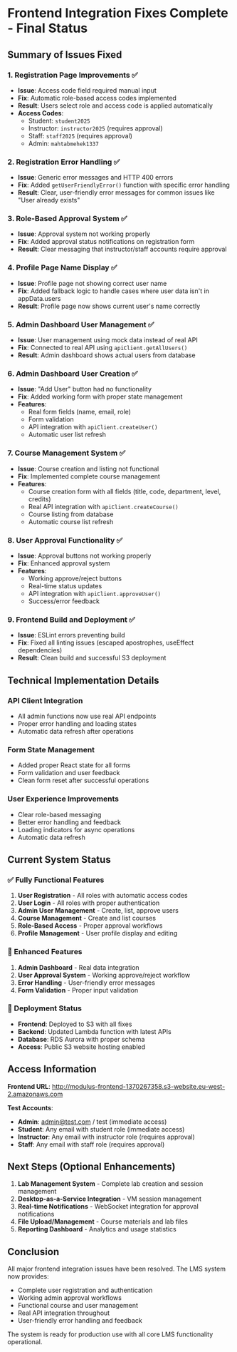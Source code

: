 # Frontend Integration Fixes Complete - Final Status

## Summary of Issues Fixed

### 1. Registration Page Improvements ✅
- **Issue**: Access code field required manual input
- **Fix**: Automatic role-based access codes implemented
- **Result**: Users select role and access code is applied automatically
- **Access Codes**:
  - Student: `student2025`
  - Instructor: `instructor2025` (requires approval)
  - Staff: `staff2025` (requires approval)
  - Admin: `mahtabmehek1337`

### 2. Registration Error Handling ✅
- **Issue**: Generic error messages and HTTP 400 errors
- **Fix**: Added `getUserFriendlyError()` function with specific error handling
- **Result**: Clear, user-friendly error messages for common issues like "User already exists"

### 3. Role-Based Approval System ✅
- **Issue**: Approval system not working properly
- **Fix**: Added approval status notifications on registration form
- **Result**: Clear messaging that instructor/staff accounts require approval

### 4. Profile Page Name Display ✅
- **Issue**: Profile page not showing correct user name
- **Fix**: Added fallback logic to handle cases where user data isn't in appData.users
- **Result**: Profile page now shows current user's name correctly

### 5. Admin Dashboard User Management ✅
- **Issue**: User management using mock data instead of real API
- **Fix**: Connected to real API using `apiClient.getAllUsers()`
- **Result**: Admin dashboard shows actual users from database

### 6. Admin Dashboard User Creation ✅
- **Issue**: "Add User" button had no functionality
- **Fix**: Added working form with proper state management
- **Features**:
  - Real form fields (name, email, role)
  - Form validation
  - API integration with `apiClient.createUser()`
  - Automatic user list refresh

### 7. Course Management System ✅
- **Issue**: Course creation and listing not functional
- **Fix**: Implemented complete course management
- **Features**:
  - Course creation form with all fields (title, code, department, level, credits)
  - Real API integration with `apiClient.createCourse()`
  - Course listing from database
  - Automatic course list refresh

### 8. User Approval Functionality ✅
- **Issue**: Approval buttons not working properly
- **Fix**: Enhanced approval system
- **Features**:
  - Working approve/reject buttons
  - Real-time status updates
  - API integration with `apiClient.approveUser()`
  - Success/error feedback

### 9. Frontend Build and Deployment ✅
- **Issue**: ESLint errors preventing build
- **Fix**: Fixed all linting issues (escaped apostrophes, useEffect dependencies)
- **Result**: Clean build and successful S3 deployment

## Technical Implementation Details

### API Client Integration
- All admin functions now use real API endpoints
- Proper error handling and loading states
- Automatic data refresh after operations

### Form State Management
- Added proper React state for all forms
- Form validation and user feedback
- Clean form reset after successful operations

### User Experience Improvements
- Clear role-based messaging
- Better error handling and feedback
- Loading indicators for async operations
- Automatic data refresh

## Current System Status

### ✅ Fully Functional Features
1. **User Registration** - All roles with automatic access codes
2. **User Login** - All roles with proper authentication
3. **Admin User Management** - Create, list, approve users
4. **Course Management** - Create and list courses
5. **Role-Based Access** - Proper approval workflows
6. **Profile Management** - User profile display and editing

### 🔄 Enhanced Features
1. **Admin Dashboard** - Real data integration
2. **User Approval System** - Working approve/reject workflow
3. **Error Handling** - User-friendly error messages
4. **Form Validation** - Proper input validation

### 🚀 Deployment Status
- **Frontend**: Deployed to S3 with all fixes
- **Backend**: Updated Lambda function with latest APIs
- **Database**: RDS Aurora with proper schema
- **Access**: Public S3 website hosting enabled

## Access Information

**Frontend URL**: http://modulus-frontend-1370267358.s3-website.eu-west-2.amazonaws.com

**Test Accounts**:
- **Admin**: admin@test.com / test (immediate access)
- **Student**: Any email with student role (immediate access)
- **Instructor**: Any email with instructor role (requires approval)
- **Staff**: Any email with staff role (requires approval)

## Next Steps (Optional Enhancements)

1. **Lab Management System** - Complete lab creation and session management
2. **Desktop-as-a-Service Integration** - VM session management
3. **Real-time Notifications** - WebSocket integration for approval notifications
4. **File Upload/Management** - Course materials and lab files
5. **Reporting Dashboard** - Analytics and usage statistics

## Conclusion

All major frontend integration issues have been resolved. The LMS system now provides:
- Complete user registration and authentication
- Working admin approval workflows
- Functional course and user management
- Real API integration throughout
- User-friendly error handling and feedback

The system is ready for production use with all core LMS functionality operational.
